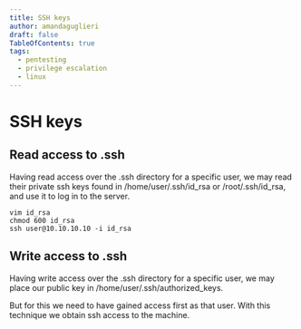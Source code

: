 ```yaml
---
title: SSH keys 
author: amandaguglieri
draft: false
TableOfContents: true
tags:
  - pentesting
  - privilege escalation
  - linux
---
```


# SSH keys

## Read access to .ssh

Having read access over the .ssh directory for a specific user, we may read their private ssh keys found in /home/user/.ssh/id_rsa or /root/.ssh/id_rsa, and use it to log in to the server.

```shell-session
vim id_rsa
chmod 600 id_rsa
ssh user@10.10.10.10 -i id_rsa
```

## Write access to .ssh

Having write access over the .ssh directory for a specific user, we may place our public key in /home/user/.ssh/authorized_keys.

But for this we need to have gained access first as that user. With this technique we obtain ssh access to the machine. 